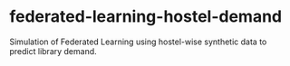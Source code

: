 # federated-learning-hostel-demand
Simulation of Federated Learning using hostel-wise synthetic data to predict library demand.
